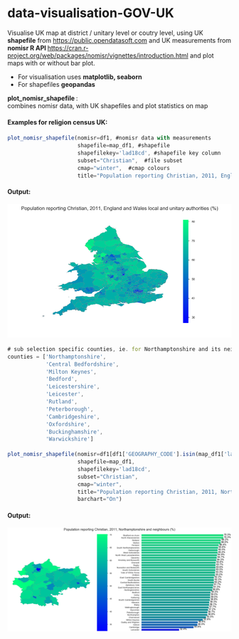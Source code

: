 # data-visualisation-GOV-UK

Visualise UK map at district / unitary level or coutry level, using UK <b>shapefile</b> from https://public.opendatasoft.com and UK measurements from <b> nomisr  R API </b> https://cran.r-project.org/web/packages/nomisr/vignettes/introduction.html and plot maps with or without bar plot. 

* For visualisation uses <b> matplotlib, seaborn </b>
* For shapefiles <b> geopandas </b>

<b> plot_nomisr_shapefile </b> :
<br> combines nomisr data, with UK shapefiles and plot statistics on map


#### Examples for religion census UK:

```javascript
plot_nomisr_shapefile(nomisr=df1, #nomisr data with measurements
                      shapefile=map_df1, #shapefile
                      shapefilekey='lad18cd', #shapefile key column
                      subset="Christian",  #file subset
                      cmap="winter",  #cmap colours
                      title="Population reporting Christian, 2011, England and Wales local and unitary authorities (%)")
```

#### Output:
 ![Screenshot](./output/Figure_1.png)

```javascript
# sub selection specific counties, ie. for Northamptonshire and its neighbours area
counties = ['Northamptonshire',
            'Central Bedfordshire',
            'Milton Keynes',
            'Bedford',
            'Leicestershire',
            'Leicester',
            'Rutland',
            'Peterborough',
            'Cambridgeshire',
            'Oxfordshire',
            'Buckinghamshire',
            'Warwickshire']

plot_nomisr_shapefile(nomisr=df1[df1['GEOGRAPHY_CODE'].isin(map_df1['lad18cd'][map_df1['county'].isin(counties)])],
                      shapefile=map_df1,
                      shapefilekey='lad18cd',
                      subset="Christian",
                      cmap="winter",
                      title="Population reporting Christian, 2011, Northamptonshire and neighbours (%)",
                      barchart="On")
```
#### Output:
 ![Screenshot](./output/Figure_2.png)
